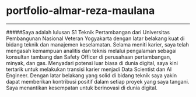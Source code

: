 # portfolio-almar-reza-maulana
---
#####Saya adalah lulusan S1 Teknik Pertambangan dari Universitas Pembangunan Nasional Veteran Yogyakarta dengan latar belakang kuat di bidang teknik dan manajemen keselamatan. Selama meniti karier, saya telah mengasah kemampuan analitis dan teknis melalui pengalaman sebagai konsultan tambang dan Safety Officer di perusahaan pertambangan, minyak, dan gas. Menyadari potensi luar biasa di dunia digital, saya kini tertarik untuk melakukan transisi karier menjadi Data Scientist dan AI Engineer. Dengan latar belakang yang solid di bidang teknik saya yakin dapat memberikan kontribusi positif dalam setiap proyek yang saya tangani. Saya menantikan kesempatan untuk berinovasi di dunia digital.

